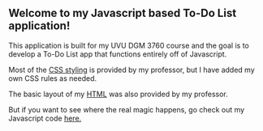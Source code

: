 ## Welcome to my Javascript based To-Do List application!

 This application is built for my UVU DGM 3760 course and the goal is to develop a To-Do List app that functions entirely off of Javascript.

 Most of the [CSS styling](https://github.com/Mike-Dahle/todolist/blob/master/styles.css) is provided by my professor, but I have added my own CSS rules as needed.

 The basic layout of my [HTML](https://github.com/Mike-Dahle/todolist/blob/master/index.html) was also provided by my professor.

 But if you want to see where the real magic happens, go check out my Javascript code [here.](https://github.com/Mike-Dahle/todolist/blob/master/todolist.js)
